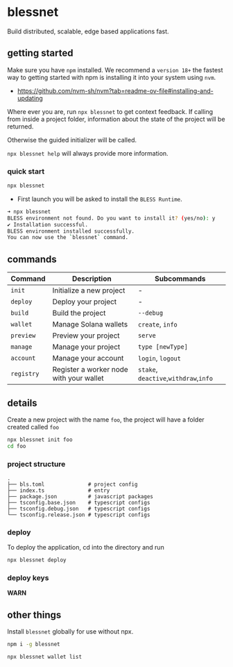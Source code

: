 # blessnet

Build distributed, scalable, edge based applications fast.

## getting started

Make sure you have `npm` installed. We recommend a `version 18+` the fastest way to getting started with npm is installing it into your system using `nvm`.

* <https://github.com/nvm-sh/nvm?tab=readme-ov-file#installing-and-updating>

Where ever you are, run `npx blessnet` to get context feedback. If calling from inside a project folder, information about the state of the project will be returned.

Otherwise the guided initializer will be called.

`npx blessnet help` will always provide more information.

### quick start

```bash
npx blessnet
```

* First launch you will be asked to install the `BLESS Runtime`.

```bash
➜ npx blessnet
BLESS environment not found. Do you want to install it? (yes/no): y
✔ Installation successful.
BLESS environment installed successfully.
You can now use the `blessnet` command.
```

## commands

| Command       | Description                             | Subcommands                          |
|---------------|-----------------------------------------|--------------------------------------|
| `init`        | Initialize a new project                | -                                    |
| `deploy`      | Deploy your project                     | -                                    |
| `build`       | Build the project                       | `--debug`                            |
| `wallet`      | Manage Solana wallets                   | `create`, `info`                     |
| `preview`     | Preview your project                    | `serve`                              |
| `manage`      | Manage your project                     | `type [newType]`                     |
| `account`     | Manage your account                     | `login`, `logout`                    |
| `registry`    | Register a worker node with your wallet | `stake`, `deactive`,`withdraw`,`info`|

## details

Create a new project with the name `foo`, the project will have a folder created called `foo`

```bash
npx blessnet init foo
cd foo
```

### project structure

```text
.
├── bls.toml              # project config
├── index.ts              # entry
├── package.json          # javascript packages
├── tsconfig.base.json    # typescript configs
├── tsconfig.debug.json   # typescript configs
└── tsconfig.release.json # typescript configs
```

### deploy

To deploy the application, cd into the directory and run

```bash
npx blessnet deploy
```

### deploy keys

**WARN**

## other things

Install `blessnet` globally for use without npx.

```bash
npm i -g blessnet
```

```bash
npx blessnet wallet list
```
